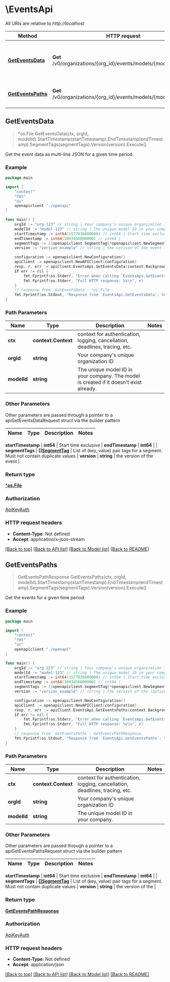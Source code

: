 # \EventsApi

All URIs are relative to *http://localhost*

Method | HTTP request | Description
------------- | ------------- | -------------
[**GetEventsData**](EventsApi.md#GetEventsData) | **Get** /v0/organizations/{org_id}/events/models/{model_id}/data | Get the event data as multi-line JSON for a given time period.
[**GetEventsPaths**](EventsApi.md#GetEventsPaths) | **Get** /v0/organizations/{org_id}/events/models/{model_id}/paths | Get the events for a given time period.



## GetEventsData

> *os.File GetEventsData(ctx, orgId, modelId).StartTimestamp(startTimestamp).EndTimestamp(endTimestamp).SegmentTags(segmentTags).Version(version).Execute()

Get the event data as multi-line JSON for a given time period.



### Example

```go
package main

import (
    "context"
    "fmt"
    "os"
    openapiclient "./openapi"
)

func main() {
    orgId := "org-123" // string | Your company's unique organization ID
    modelId := "model-123" // string | The unique model ID in your company. The model is created if it doesn't exist already.
    startTimestamp := int64(1577836800000) // int64 | Start time exclusive
    endTimestamp := int64(1893456000000) // int64 | 
    segmentTags := []openapiclient.SegmentTag{*openapiclient.NewSegmentTag()} // []SegmentTag | List of (key, value) pair tags for a segment. Must not contain duplicate values (optional)
    version := "version_example" // string | the version of the event (optional)

    configuration := openapiclient.NewConfiguration()
    apiClient := openapiclient.NewAPIClient(configuration)
    resp, r, err := apiClient.EventsApi.GetEventsData(context.Background(), orgId, modelId).StartTimestamp(startTimestamp).EndTimestamp(endTimestamp).SegmentTags(segmentTags).Version(version).Execute()
    if err != nil {
        fmt.Fprintf(os.Stderr, "Error when calling `EventsApi.GetEventsData``: %v\n", err)
        fmt.Fprintf(os.Stderr, "Full HTTP response: %v\n", r)
    }
    // response from `GetEventsData`: *os.File
    fmt.Fprintf(os.Stdout, "Response from `EventsApi.GetEventsData`: %v\n", resp)
}
```

### Path Parameters


Name | Type | Description  | Notes
------------- | ------------- | ------------- | -------------
**ctx** | **context.Context** | context for authentication, logging, cancellation, deadlines, tracing, etc.
**orgId** | **string** | Your company&#39;s unique organization ID | 
**modelId** | **string** | The unique model ID in your company. The model is created if it doesn&#39;t exist already. | 

### Other Parameters

Other parameters are passed through a pointer to a apiGetEventsDataRequest struct via the builder pattern


Name | Type | Description  | Notes
------------- | ------------- | ------------- | -------------


 **startTimestamp** | **int64** | Start time exclusive | 
 **endTimestamp** | **int64** |  | 
 **segmentTags** | [**[]SegmentTag**](SegmentTag.md) | List of (key, value) pair tags for a segment. Must not contain duplicate values | 
 **version** | **string** | the version of the event | 

### Return type

[***os.File**](*os.File.md)

### Authorization

[ApiKeyAuth](../README.md#ApiKeyAuth)

### HTTP request headers

- **Content-Type**: Not defined
- **Accept**: application/x-json-stream

[[Back to top]](#) [[Back to API list]](../README.md#documentation-for-api-endpoints)
[[Back to Model list]](../README.md#documentation-for-models)
[[Back to README]](../README.md)


## GetEventsPaths

> GetEventsPathResponse GetEventsPaths(ctx, orgId, modelId).StartTimestamp(startTimestamp).EndTimestamp(endTimestamp).SegmentTags(segmentTags).Version(version).Execute()

Get the events for a given time period.



### Example

```go
package main

import (
    "context"
    "fmt"
    "os"
    openapiclient "./openapi"
)

func main() {
    orgId := "org-123" // string | Your company's unique organization ID
    modelId := "model-123" // string | The unique model ID in your company.
    startTimestamp := int64(1577836800000) // int64 | Start time exclusive
    endTimestamp := int64(1893456000000) // int64 | 
    segmentTags := []openapiclient.SegmentTag{*openapiclient.NewSegmentTag()} // []SegmentTag | List of (key, value) pair tags for a segment. Must not contain duplicate values (optional)
    version := "version_example" // string | the version of the (optional)

    configuration := openapiclient.NewConfiguration()
    apiClient := openapiclient.NewAPIClient(configuration)
    resp, r, err := apiClient.EventsApi.GetEventsPaths(context.Background(), orgId, modelId).StartTimestamp(startTimestamp).EndTimestamp(endTimestamp).SegmentTags(segmentTags).Version(version).Execute()
    if err != nil {
        fmt.Fprintf(os.Stderr, "Error when calling `EventsApi.GetEventsPaths``: %v\n", err)
        fmt.Fprintf(os.Stderr, "Full HTTP response: %v\n", r)
    }
    // response from `GetEventsPaths`: GetEventsPathResponse
    fmt.Fprintf(os.Stdout, "Response from `EventsApi.GetEventsPaths`: %v\n", resp)
}
```

### Path Parameters


Name | Type | Description  | Notes
------------- | ------------- | ------------- | -------------
**ctx** | **context.Context** | context for authentication, logging, cancellation, deadlines, tracing, etc.
**orgId** | **string** | Your company&#39;s unique organization ID | 
**modelId** | **string** | The unique model ID in your company. | 

### Other Parameters

Other parameters are passed through a pointer to a apiGetEventsPathsRequest struct via the builder pattern


Name | Type | Description  | Notes
------------- | ------------- | ------------- | -------------


 **startTimestamp** | **int64** | Start time exclusive | 
 **endTimestamp** | **int64** |  | 
 **segmentTags** | [**[]SegmentTag**](SegmentTag.md) | List of (key, value) pair tags for a segment. Must not contain duplicate values | 
 **version** | **string** | the version of the | 

### Return type

[**GetEventsPathResponse**](GetEventsPathResponse.md)

### Authorization

[ApiKeyAuth](../README.md#ApiKeyAuth)

### HTTP request headers

- **Content-Type**: Not defined
- **Accept**: application/json

[[Back to top]](#) [[Back to API list]](../README.md#documentation-for-api-endpoints)
[[Back to Model list]](../README.md#documentation-for-models)
[[Back to README]](../README.md)


